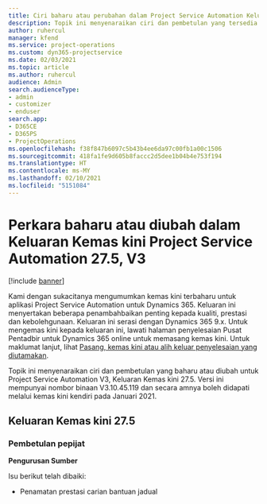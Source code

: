```yaml
---
title: Ciri baharu atau perubahan dalam Project Service Automation Keluaran Kemas Kini 27.5 Hotfix, V3
description: Topik ini menyenaraikan ciri dan pembetulan yang tersedia dalam Project Service Automation Keluaran Kemas kini 27.5 Hotfix, V3.
author: ruhercul
manager: kfend
ms.service: project-operations
ms.custom: dyn365-projectservice
ms.date: 02/03/2021
ms.topic: article
ms.author: ruhercul
audience: Admin
search.audienceType:
- admin
- customizer
- enduser
search.app:
- D365CE
- D365PS
- ProjectOperations
ms.openlocfilehash: f38f847b6097c5b43b4ee6da97c00fb1a00c1506
ms.sourcegitcommit: 418fa1fe9d605b8faccc2d5dee1b04b4e753f194
ms.translationtype: HT
ms.contentlocale: ms-MY
ms.lasthandoff: 02/10/2021
ms.locfileid: "5151084"
---
```

# <a name="whats-new-or-changed-in-project-service-automation-update-release-275-v3"></a>Perkara baharu atau diubah dalam Keluaran Kemas kini Project Service Automation 27.5, V3

[!include [banner](../includes/psa-now-project-operations.md)]

Kami dengan sukacitanya mengumumkan kemas kini terbaharu untuk aplikasi Project Service Automation untuk Dynamics 365. Keluaran ini menyertakan beberapa penambahbaikan penting kepada kualiti, prestasi dan kebolehgunaan. Keluaran ini serasi dengan Dynamics 365 9.x. Untuk mengemas kini kepada keluaran ini, lawati halaman penyelesaian Pusat Pentadbir untuk Dynamics 365 online untuk memasang kemas kini. Untuk maklumat lanjut, lihat [Pasang, kemas kini atau alih keluar penyelesaian yang diutamakan](https://docs.microsoft.com/power-platform/admin/install-remove-preferred-solution).

Topik ini menyenaraikan ciri dan pembetulan yang baharu atau diubah untuk Project Service Automation V3, Keluaran Kemas kini 27.5. Versi ini mempunyai nombor binaan V3.10.45.119 dan secara amnya boleh didapati melalui kemas kini kendiri pada Januari 2021.

## <a name="update-release-275"></a>Keluaran Kemas kini 27.5

### <a name="bug-fixes"></a>Pembetulan pepijat


**Pengurusan Sumber**

Isu berikut telah dibaiki:

- Penamatan prestasi carian bantuan jadual
